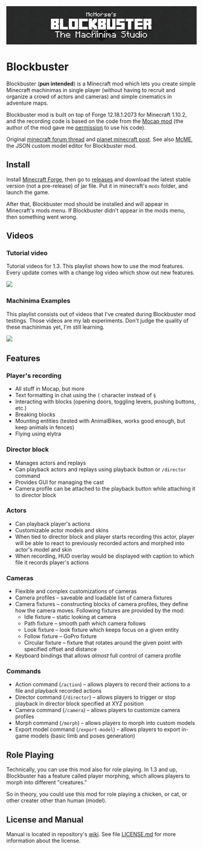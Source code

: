 <div style="text-align: center">
<img src="./logo.png">
</div>

# Blockbuster

Blockbuster (**pun intended**) is a Minecraft mod which lets you create simple 
Minecraft machinimas in single player (without having to recruit and organize a 
crowd of actors and cameras) and simple cinematics in adventure maps.

Blockbuster mod is built on top of Forge 12.18.1.2073 for Minecraft 1.10.2, and 
the recording code is based on the code from the 
[Mocap mod](http://www.minecraftforum.net/forums/mapping-and-modding/minecraft-mods/1445402-minecraft-motion-capture-mod-mocap-16-000) 
(the author of the mod gave me [permission](http://i.imgur.com/lc1lJB5.png) to use his code). 

Original [minecraft forum thread](http://www.minecraftforum.net/forums/mapping-and-modding/minecraft-mods/2700216-blockbuster-create-simple-machinimas-and-adventure) 
and [planet minecraft post](http://www.planetminecraft.com/mod/blockbuster-machinima-mod/). See also [McME](https://github.com/mchorse/mcme), the JSON custom model editor for Blockbuster mod.

## Install

Install [Minecraft Forge](http://files.minecraftforge.net/), then go to 
[releases](https://github.com/mchorse/blockbuster/releases) and download the 
latest stable version (not a pre-release) of jar file. Put it in minecraft's `mods` folder, and launch the game. 

After that, Blockbuster mod should be installed and will appear in Minecraft's 
mods menu. If Blockbuster didn't appear in the mods menu, then something went 
wrong.

## Videos

### Tutorial video

Tutorial videos for 1.3. This playlist shows how to use the mod features. Every update comes with a change log video which show out new features.

<a href="https://youtube.com/playlist?list=PL6UPd2Tj65nGxteZIdEE_fIga7_HoZJ9w">
    <img src="https://img.youtube.com/vi/WXrBEQZrQ7Q/0.jpg">
</a>

### Machinima Examples

This playlist consists out of videos that I've created during Blockbuster mod testings. Those videos are my lab experiments. Don't judge the quality of these machinimas yet, I'm still learning.

<a href="https://www.youtube.com/watch?v=Q-IdY4VsMFk&index=1&list=PL6UPd2Tj65nFdhjzY-z6yCJuPaEanB2BF">
    <img src="https://img.youtube.com/vi/Q-IdY4VsMFk/0.jpg">
</a>

## Features

### Player's recording

* All stuff in Mocap, but more
* Text formatting in chat using the `[` character instead of `§`
* Interacting with blocks (opening doors, toggling levers, pushing buttons, etc.)
* Breaking blocks
* Mounting entities (tested with AnimalBikes, works good enough, but keep 
  animals in fences)
* Flying using elytra

### Director block

* Manages actors and replays
* Can playback actors and replays using playback button or `/director` command
* Provides GUI for managing the cast
* Camera profile can be attached to the playback button while attaching it to director block

### Actors

* Can playback player's actions
* Customizable actor models and skins
* When tied to director block and player starts recording this actor, player 
  will be able to react to previously recorded actors and morphed into actor's model
  and skin
* When recording, HUD overlay would be displayed with caption to which file it 
  records player's actions

### Cameras

* Flexible and complex customizations of cameras
* Camera profiles – saveable and loadable list of camera fixtures
* Camera fixtures – constructing blocks of camera profiles, they define how the camera 
  moves. Following fixtures are provided by the mod:
    * Idle fixture – static looking at camera
    * Path fixture – smooth path which camera follows
    * Look fixture – look fixture which keeps focus on a given entity
    * Follow fixture – GoPro fixture
    * Circular fixture – fixture that rotates around the given point with 
      specified offset and distance
* Keyboard bindings that allows *almost* full control of camera profile

### Commands

* Action command (`/action`) – allows players to record their 
  actions to a file and playback recorded actions
* Director command (`/director`) – allows players to trigger or stop 
  playback in director block specified at XYZ position
* Camera command (`/camera`) – allows players to customize camera profiles
* Morph command (`/morph`) – allows players to morph into custom models
* Export model command (`/export-model`) – allows players to export in-game models (basic limb and poses generation)

## Role Playing

Technically, you can use this mod also for role playing. In 1.3 and up, Blockbuster has a feature called player morphing, which allows players to morph into different "creatures." 

So in theory, you could use this mod for role playing a chicken, or cat, or other creater other than human (model).

## License and Manual

Manual is located in repository's [wiki](https://github.com/mchorse/blockbuster/wiki). See file [LICENSE.md](./LICENSE.md) for more information about the license.
